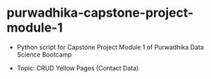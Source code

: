 # purwadhika-capstone-project-module-1

* Python script for Capstone Project Module 1 of Purwadhika Data Science Bootcamp

* Topic: CRUD Yellow Pages (Contact Data)
